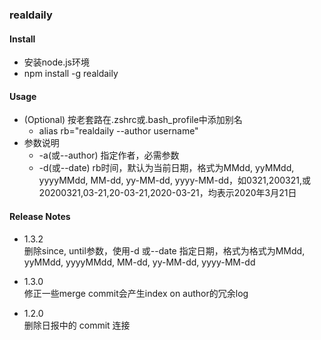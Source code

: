 ### realdaily

#### Install
* 安装node.js环境
* npm install -g realdaily
  
#### Usage
* (Optional) 按老套路在.zshrc或.bash_profile中添加别名
  * alias rb="realdaily --author username"
* 参数说明
  * -a(或--author) 指定作者，必需参数
  * -d(或--date) rb时间，默认为当前日期，格式为MMdd, yyMMdd, yyyyMMdd, MM-dd, yy-MM-dd, yyyy-MM-dd，如0321,200321,或20200321,03-21,20-03-21,2020-03-21，均表示2020年3月21日

#### Release Notes
* 1.3.2  
  删除since, until参数，使用-d 或--date 指定日期，格式为格式为MMdd, yyMMdd, yyyyMMdd, MM-dd, yy-MM-dd, yyyy-MM-dd
* 1.3.0  
  修正一些merge commit会产生index on author的冗余log

* 1.2.0  
  删除日报中的 commit 连接
  